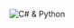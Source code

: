 ![C# & Python](https://res.cloudinary.com/de4rvmslk/image/upload/f_auto,q_auto,w_1440//img/python-vs-c-_cover-duz-y-2x.jpg)
